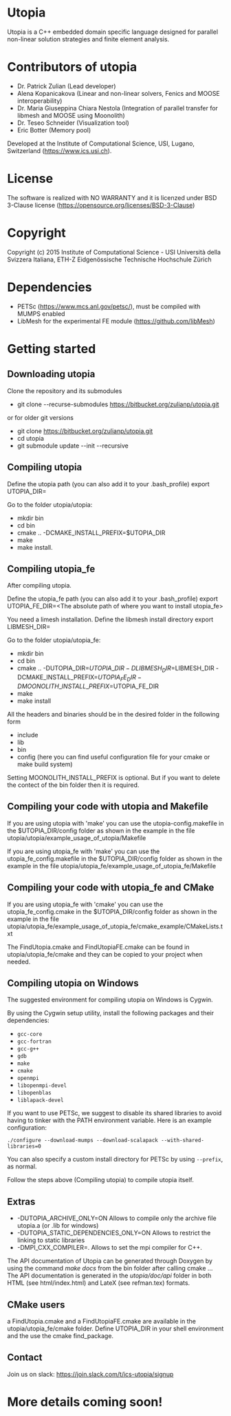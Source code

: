 # Utopia #
Utopia is a C++ embedded domain specific language designed for parallel non-linear solution strategies and finite element analysis.

# Contributors of utopia

- Dr. Patrick Zulian (Lead developer)
- Alena Kopanicakova (Linear and non-linear solvers, Fenics and MOOSE interoperability)
- Dr. Maria Giuseppina Chiara Nestola (Integration of parallel transfer for libmesh and MOOSE using Moonolith) 
- Dr. Teseo Schneider (Visualization tool)
- Eric Botter (Memory pool)

Developed at the Institute of Computational Science, USI, Lugano, Switzerland (https://www.ics.usi.ch).

# License
The software is realized with NO WARRANTY and it is licenzed under BSD 3-Clause license (https://opensource.org/licenses/BSD-3-Clause)

# Copyright
Copyright (c) 2015 Institute of Computational Science - USI Università della Svizzera Italiana, ETH-Z Eidgenössische Technische Hochschule Zürich

# Dependencies
- PETSc (https://www.mcs.anl.gov/petsc/), must be compiled with MUMPS enabled
- LibMesh for the experimental FE module (https://github.com/libMesh)

# Getting started

## Downloading utopia

Clone the repository and its submodules

- git clone --recurse-submodules https://bitbucket.org/zulianp/utopia.git

or for older git versions

- git clone https://bitbucket.org/zulianp/utopia.git
- cd utopia
- git submodule update --init --recursive

## Compiling utopia
Define the utopia path (you can also add it to your .bash_profile)
export UTOPIA\_DIR=<The absolute path of where you want to install utopia>

Go to the folder utopia/utopia:

- mkdir bin
- cd bin
- cmake .. -DCMAKE\_INSTALL\_PREFIX=$UTOPIA_DIR
- make
- make install.


## Compiling utopia_fe
After compiling utopia.

Define the utopia\_fe path (you can also add it to your .bash_profile)
export UTOPIA\_FE\_DIR=<The absolute path of where you want to install utopia\_fe>

You need a limesh installation. Define the libmesh install directory
export LIBMESH\_DIR=<The aboslute path of where you installed libmesh>

Go to the folder utopia/utopia\_fe:

- mkdir bin
- cd bin
- cmake .. -DUTOPIA\_DIR=$UTOPIA\_DIR -DLIBMESH_DIR=$LIBMESH_DIR -DCMAKE\_INSTALL\_PREFIX=$UTOPIA_FE_DIR -DMOONOLITH\_INSTALL\_PREFIX=$UTOPIA_FE_DIR
- make 
- make install


All the headers and binaries should be in the desired folder in the following form
- include
- lib
- bin
- config (here you can find useful configuration file for your cmake or make build system)

Setting MOONOLITH\_INSTALL\_PREFIX is optional. But if you want to delete the contect of the bin folder then it is required.

## Compiling your code with utopia and Makefile

If you are using utopia with 'make' you can use the utopia-config.makefile in the $UTOPIA\_DIR/config folder as shown
in the example in the file utopia/utopia/example\_usage\_of\_utopia/Makefile

If you are using utopia\_fe with 'make' you can use the utopia_fe_config.makefile in the $UTOPIA\_DIR/config folder as shown
in the example in the file utopia/utopia\_fe/example\_usage\_of\_utopia\_fe/Makefile

## Compiling your code with utopia_fe and CMake

If you are using utopia\_fe with 'cmake' you can use the utopia_fe_config.cmake in the $UTOPIA\_DIR/config folder as shown
in the example in the file utopia/utopia\_fe/example\_usage\_of\_utopia\_fe/cmake\_example/CMakeLists.txt

The FindUtopia.cmake and FindUtopiaFE.cmake can be found in utopia/utopia\_fe/cmake and they can be copied to your project when needed.

## Compiling utopia on Windows

The suggested environment for compiling utopia on Windows is Cygwin.

By using the Cygwin setup utility, install the following packages and their dependencies:
- `gcc-core`
- `gcc-fortran`
- `gcc-g++`
- `gdb`
- `make`
- `cmake`
- `openmpi`
- `libopenmpi-devel`
- `libopenblas`
- `liblapack-devel`

If you want to use PETSc, we suggest to disable its shared libraries to avoid having to tinker with the PATH environment variable. Here is an example configuration:
```
./configure --download-mumps --download-scalapack --with-shared-libraries=0
```
You can also specify a custom install directory for PETSc by using `--prefix`, as normal.

Follow the steps above (Compiling utopia) to compile utopia itself.

## Extras
- -DUTOPIA_ARCHIVE_ONLY=ON Allows to compile only the archive file utopia.a (or .lib for windows)
- -DUTOPIA_STATIC_DEPENDENCIES_ONLY=ON Allows to restrict the linking to static libraries
- -DMPI_CXX_COMPILER=<the desired compiler>. Allows to set the mpi compiler for C++.


The API documentation of Utopia can be generated through Doxygen by using the command *make docs* from the bin folder after calling cmake ... The API documentation is generated in the *utopia/doc/api* folder in both HTML (see html/index.html) and LateX (see refman.tex) formats.

## CMake users

a FindUtopia.cmake  and a FindUtopiaFE.cmake are available in the utopia/utopia_fe/cmake folder. Define UTOPIA_DIR in your shell environment and the use the cmake find_package.

## Contact

Join us on slack:
https://join.slack.com/t/ics-utopia/signup


# More details coming soon!

